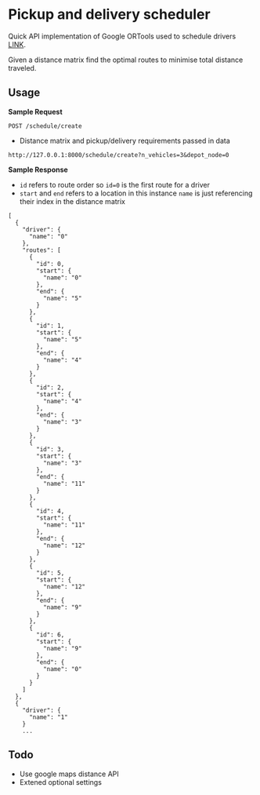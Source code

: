# Pickup and delivery scheduler

Quick API implementation of Google ORTools used to schedule drivers [LINK](https://developers.google.com/optimization/routing). 

Given a distance matrix find the optimal routes to minimise total distance traveled.  


## Usage 

**Sample Request**

`POST /schedule/create`

- Distance matrix and pickup/delivery requirements passed in data

```
http://127.0.0.1:8000/schedule/create?n_vehicles=3&depot_node=0
```

**Sample Response**

- `id` refers to route order so `id=0` is the first route for a driver
- `start` and `end` refers to a location in this instance `name` is just referencing their index in the distance matrix

```
[
  {
    "driver": {
      "name": "0"
    },
    "routes": [
      {
        "id": 0,
        "start": {
          "name": "0"
        },
        "end": {
          "name": "5"
        }
      },
      {
        "id": 1,
        "start": {
          "name": "5"
        },
        "end": {
          "name": "4"
        }
      },
      {
        "id": 2,
        "start": {
          "name": "4"
        },
        "end": {
          "name": "3"
        }
      },
      {
        "id": 3,
        "start": {
          "name": "3"
        },
        "end": {
          "name": "11"
        }
      },
      {
        "id": 4,
        "start": {
          "name": "11"
        },
        "end": {
          "name": "12"
        }
      },
      {
        "id": 5,
        "start": {
          "name": "12"
        },
        "end": {
          "name": "9"
        }
      },
      {
        "id": 6,
        "start": {
          "name": "9"
        },
        "end": {
          "name": "0"
        }
      }
    ]
  },
  {
    "driver": {
      "name": "1"
    }
    ...
```

## Todo
- Use google maps distance API
- Extened optional settings
